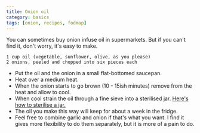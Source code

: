 ```yaml
---
title: Onion oil
category: basics
tags: [onion, recipes, fodmap]
---
```

You can sometimes buy onion infuse oil in supermarkets. But if you can't find it, don't worry, it's easy to make.

	1 cup oil (vegetable, sunflower, olive, as you please)
	2 onions, peeled and chopped into six pieces each
	
* Put the oil and the onion in a small flat-bottomed saucepan.
* Heat over a medium heat. 
* When the onion starts to go brown (10 - 15ish minutes) remove from the heat and allow to cool.
* When cool strain the oil through a fine sieve into a sterilised jar. [Here's how to sterilise a jar.](https://www.bbcgoodfood.com/howto/guide/how-sterilise-jars)
* The oil you make this way will keep for about a week in the fridge.
* Feel free to combine garlic and onion if that's what you want. I find it gives more flexibility to do them separately, but it is more of a pain to do.
